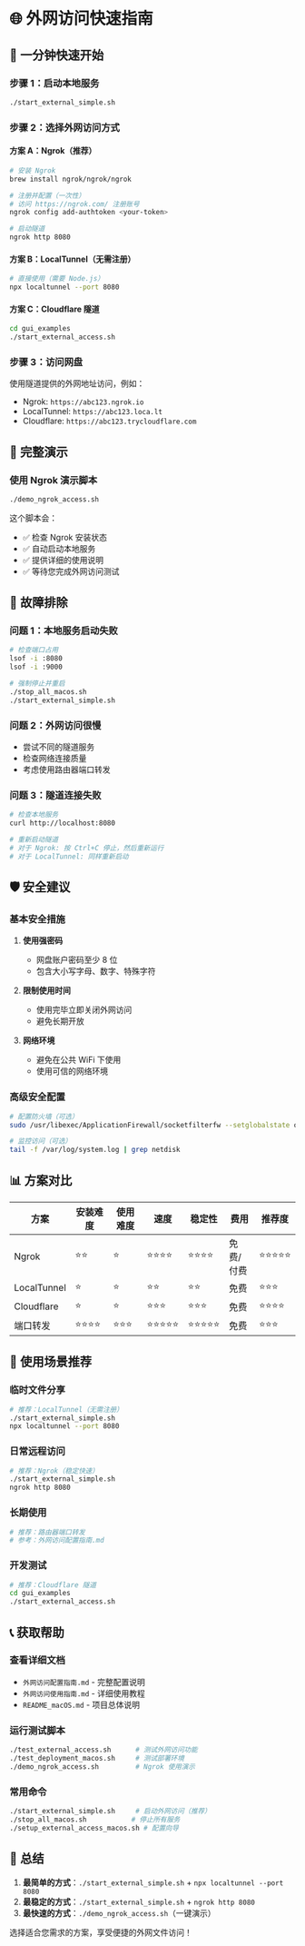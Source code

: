 # 🌐 外网访问快速指南

## 🚀 一分钟快速开始

### 步骤 1：启动本地服务
```bash
./start_external_simple.sh
```

### 步骤 2：选择外网访问方式

#### 方案 A：Ngrok（推荐）
```bash
# 安装 Ngrok
brew install ngrok/ngrok/ngrok

# 注册并配置（一次性）
# 访问 https://ngrok.com/ 注册账号
ngrok config add-authtoken <your-token>

# 启动隧道
ngrok http 8080
```

#### 方案 B：LocalTunnel（无需注册）
```bash
# 直接使用（需要 Node.js）
npx localtunnel --port 8080
```

#### 方案 C：Cloudflare 隧道
```bash
cd gui_examples
./start_external_access.sh
```

### 步骤 3：访问网盘
使用隧道提供的外网地址访问，例如：
- Ngrok: `https://abc123.ngrok.io`
- LocalTunnel: `https://abc123.loca.lt`
- Cloudflare: `https://abc123.trycloudflare.com`

## 📱 完整演示

### 使用 Ngrok 演示脚本
```bash
./demo_ngrok_access.sh
```
这个脚本会：
- ✅ 检查 Ngrok 安装状态
- ✅ 自动启动本地服务
- ✅ 提供详细的使用说明
- ✅ 等待您完成外网访问测试

## 🔧 故障排除

### 问题 1：本地服务启动失败
```bash
# 检查端口占用
lsof -i :8080
lsof -i :9000

# 强制停止并重启
./stop_all_macos.sh
./start_external_simple.sh
```

### 问题 2：外网访问很慢
- 尝试不同的隧道服务
- 检查网络连接质量
- 考虑使用路由器端口转发

### 问题 3：隧道连接失败
```bash
# 检查本地服务
curl http://localhost:8080

# 重新启动隧道
# 对于 Ngrok: 按 Ctrl+C 停止，然后重新运行
# 对于 LocalTunnel: 同样重新启动
```

## 🛡️ 安全建议

### 基本安全措施
1. **使用强密码**
   - 网盘账户密码至少 8 位
   - 包含大小写字母、数字、特殊字符

2. **限制使用时间**
   - 使用完毕立即关闭外网访问
   - 避免长期开放

3. **网络环境**
   - 避免在公共 WiFi 下使用
   - 使用可信的网络环境

### 高级安全配置
```bash
# 配置防火墙（可选）
sudo /usr/libexec/ApplicationFirewall/socketfilterfw --setglobalstate on

# 监控访问（可选）
tail -f /var/log/system.log | grep netdisk
```

## 📊 方案对比

| 方案 | 安装难度 | 使用难度 | 速度 | 稳定性 | 费用 | 推荐度 |
|------|----------|----------|------|--------|------|--------|
| Ngrok | ⭐⭐ | ⭐ | ⭐⭐⭐⭐ | ⭐⭐⭐⭐ | 免费/付费 | ⭐⭐⭐⭐⭐ |
| LocalTunnel | ⭐ | ⭐ | ⭐⭐ | ⭐⭐ | 免费 | ⭐⭐⭐ |
| Cloudflare | ⭐ | ⭐ | ⭐⭐⭐ | ⭐⭐⭐ | 免费 | ⭐⭐⭐⭐ |
| 端口转发 | ⭐⭐⭐⭐ | ⭐⭐⭐ | ⭐⭐⭐⭐⭐ | ⭐⭐⭐⭐⭐ | 免费 | ⭐⭐⭐ |

## 🎯 使用场景推荐

### 临时文件分享
```bash
# 推荐：LocalTunnel（无需注册）
./start_external_simple.sh
npx localtunnel --port 8080
```

### 日常远程访问
```bash
# 推荐：Ngrok（稳定快速）
./start_external_simple.sh
ngrok http 8080
```

### 长期使用
```bash
# 推荐：路由器端口转发
# 参考：外网访问配置指南.md
```

### 开发测试
```bash
# 推荐：Cloudflare 隧道
cd gui_examples
./start_external_access.sh
```

## 📞 获取帮助

### 查看详细文档
- `外网访问配置指南.md` - 完整配置说明
- `外网访问使用指南.md` - 详细使用教程
- `README_macOS.md` - 项目总体说明

### 运行测试脚本
```bash
./test_external_access.sh      # 测试外网访问功能
./test_deployment_macos.sh     # 测试部署环境
./demo_ngrok_access.sh         # Ngrok 使用演示
```

### 常用命令
```bash
./start_external_simple.sh     # 启动外网访问（推荐）
./stop_all_macos.sh           # 停止所有服务
./setup_external_access_macos.sh # 配置向导
```

## 🎉 总结

1. **最简单的方式**：`./start_external_simple.sh` + `npx localtunnel --port 8080`
2. **最稳定的方式**：`./start_external_simple.sh` + `ngrok http 8080`
3. **最快速的方式**：`./demo_ngrok_access.sh`（一键演示）

选择适合您需求的方案，享受便捷的外网文件访问！
